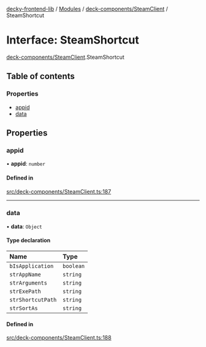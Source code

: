 [decky-frontend-lib](../README.md) / [Modules](../modules.md) / [deck-components/SteamClient](../modules/deck_components_SteamClient.md) / SteamShortcut

# Interface: SteamShortcut

[deck-components/SteamClient](../modules/deck_components_SteamClient.md).SteamShortcut

## Table of contents

### Properties

- [appid](deck_components_SteamClient.SteamShortcut.md#appid)
- [data](deck_components_SteamClient.SteamShortcut.md#data)

## Properties

### appid

• **appid**: `number`

#### Defined in

[src/deck-components/SteamClient.ts:187](https://github.com/SteamDeckHomebrew/decky-frontend-lib/blob/82ed487/src/deck-components/SteamClient.ts#L187)

___

### data

• **data**: `Object`

#### Type declaration

| Name | Type |
| :------ | :------ |
| `bIsApplication` | `boolean` |
| `strAppName` | `string` |
| `strArguments` | `string` |
| `strExePath` | `string` |
| `strShortcutPath` | `string` |
| `strSortAs` | `string` |

#### Defined in

[src/deck-components/SteamClient.ts:188](https://github.com/SteamDeckHomebrew/decky-frontend-lib/blob/82ed487/src/deck-components/SteamClient.ts#L188)
